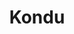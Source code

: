 ---
layout: place
title: "Kondu"
permalink: /pennsylvania/state-college/kondu.html
stateAbbr: PA
stateName: Pennsylvania
cityName: State College
place_id: ChIJhZxiuJiozokRhJJEB307MJM
photos:
  - name: >-
      places/ChIJhZxiuJiozokRhJJEB307MJM/photos/AeeoHcI1frb9FzFg7qjXigI2bU9CHaOv4BslgC8qMIlT1fca7xPnppmIx899P9eLDF9m8KPKoyUcybT6KrjYHXfDVlA4mTQa4hMAxnYDbpOWkkzgXGntXWgWbSziGiObZFuqj9mEQeJb0sGykMpwxAabY3ElAJq88HHXdikwRRW80DDlADBSeVbPj6I7X0-AYzgcJGJewSSE9OEEXMZefptmP6TDVWUt-nMD2vR3nSMBT6jqwnUh-Op1sHVvFf2rxh7z-DZEqF30lEwXRZgXJfxukFdUNGXDLPMC2RW3JQWGV44qw3o8TDzfGrRQv96sKdgf9sTs2z4ucS7qobvDuayHvBUznFDPf-MZ-FTI1ebEyfM_fAdxVbutd8dxxLr--tEiya0iHFVbIriKnbTwPjkrCWyTBVESDBTkyiJaDVto-cdkdaij
    widthPx: 3072
    heightPx: 4080
    authorAttributions:
      - displayName: Sam Seidel
        uri: https://maps.google.com/maps/contrib/107681012597122944174
        photoUri: >-
          https://lh3.googleusercontent.com/a-/ALV-UjXOPhAII2WTe6PXD72FDw3vt2LS1XO_ad36QD-aAgPtgnrl5L_llA=s100-p-k-no-mo
    flagContentUri: >-
      https://www.google.com/local/imagery/report/?cb_client=maps_api_places.places_api&image_key=!1e10!2sCIHM0ogKEICAgICR7MeV7QE&hl=en-US
    googleMapsUri: >-
      https://www.google.com/maps/place//data=!3m4!1e2!3m2!1sCIHM0ogKEICAgICR7MeV7QE!2e10!4m2!3m1!1s0x89cea898b8629c85:0x93303b7d07449284
  - name: >-
      places/ChIJhZxiuJiozokRhJJEB307MJM/photos/AeeoHcLBDHUfYmajM4JBzFZAIsVbd_dUhbegTLGl2Vf8pkT6gPx4IVe4UhvQkH2ffzWamBouZKMRblL1IWf5R3S9_r9B1D2DDc0k5gNUGXTBa5A1xLFZncrYHqBMyKmimy6YeM4TGQ97_TCnS1a8vrS4-h9a8gvRuVNY88ZWcY7QuRDaphJUqhyxBHAuQDdTGpzoHlkuqTJ07E7OJBteewO_D2CqKAWo8Pe0cztBHGrWSLCw-yHIVsKc1QoK57OMdK3wChNFOTeG1VmYxByQrwUyskMCRblBnorqhtZxYZaqk6suzjlqISno4WTE8D6-hx_q4_8w7wZFNsELHRsW1lfToI96WbwbLRn8WWQljtF90FDKKEMwazy0By42tvtfOlMwvcwBMZObyfBXuvfBpJ9ZOr0dd8cRZx13bEuuBdfUOJOkU3Xl
    widthPx: 4032
    heightPx: 1960
    authorAttributions:
      - displayName: Daniel Pike
        uri: https://maps.google.com/maps/contrib/111483654165887377084
        photoUri: >-
          https://lh3.googleusercontent.com/a-/ALV-UjX_9ukbB0eDQLV3Ja_p0eAU3FVcSlKAeYKiuI7md5q6Ur6Tk81pyg=s100-p-k-no-mo
    flagContentUri: >-
      https://www.google.com/local/imagery/report/?cb_client=maps_api_places.places_api&image_key=!1e10!2sCIHM0ogKEICAgID4rMzo1AE&hl=en-US
    googleMapsUri: >-
      https://www.google.com/maps/place//data=!3m4!1e2!3m2!1sCIHM0ogKEICAgID4rMzo1AE!2e10!4m2!3m1!1s0x89cea898b8629c85:0x93303b7d07449284
  - name: >-
      places/ChIJhZxiuJiozokRhJJEB307MJM/photos/AeeoHcI_qB6NvhgoR6IKSeZjn2GR7M_STwfwewBwbzHbxOtaEHmoa7EZOkhFPC82rKWSMQBoj9y93KRf0jOl9brTSJNpXMUzU6LRYqIow_HPjuzyJ00EPDvEWNEhthhOSy7o1DHMcBEQpd-Lzn_qZH-fH8u2Eb_LZhtK-E_zjnWM3xFImS_tzl1alE0m6fn2AaxCzN9OV6tvKlWW2Rib4zewiNI6lQGJpOM2u35sQrqW54t4oxY0ivk_sXkuSnxzWFmR1WQBQfrvhZ-tcLPd7hNLgjBKP1y2NORI21qKDG1IGdLKhwFxc_Mwtuas-CD2UflBe4Ds80vz3Vxi8CNqtNddCQrLR5LJwp1hdesx1GtGHiocaK0zb6yVhRNcY7Y8IAisT88K6DC5vx42FxUELcoJRnXx1MIW7cxOMN5ilhYGG4-R7g
    widthPx: 4080
    heightPx: 3072
    authorAttributions:
      - displayName: Zachary Segalewitz
        uri: https://maps.google.com/maps/contrib/101063824002266838766
        photoUri: >-
          https://lh3.googleusercontent.com/a-/ALV-UjUdtDfb5ydPXEQhWB1iSIYZjXG6gYQg3GdbsmMhMQ_ppakrl7ubxw=s100-p-k-no-mo
    flagContentUri: >-
      https://www.google.com/local/imagery/report/?cb_client=maps_api_places.places_api&image_key=!1e10!2sCIHM0ogKEICAgICRmd6-Gw&hl=en-US
    googleMapsUri: >-
      https://www.google.com/maps/place//data=!3m4!1e2!3m2!1sCIHM0ogKEICAgICRmd6-Gw!2e10!4m2!3m1!1s0x89cea898b8629c85:0x93303b7d07449284
  - name: >-
      places/ChIJhZxiuJiozokRhJJEB307MJM/photos/AeeoHcKEV2kBGzTAIC-RUQDZAqVYF9kEqKko5TG0Ohxnot-yDYgKVKsCwqYYP-m3bRWNPpAv1x_RyoBklGHHsfaWT_k51um_DGJ3pMEJoWnr9yLcGlANVs6r30vdXh9fOTwnKd2AM1zCz9779eVlUQku3unrNbgkRZdww-yWKNcnJxIJMWhFnLDJ6yp0T3YmyaNqhOIcDvyUK7-OgX6Wzdq11Fma70MKtis3y3NzHiJaWLN9KR1LUeExg9bf4FzSoUqQ9PmgHXfo8CfQJtfYkpM3Axd7oLscMpZU-VRMc9jB3A4HppqHIxLZNcqKbOXpiGoRr14ezBFtZNthAf44jdLHo7boF2yXQBLA537w6gDnDPw1AvADa0N08VfwTlAI6O1_Eg0-OwAnhLhaYXtpz6zJyjx4E33ZC22Ja7uJtRilUa_T-w
    widthPx: 4032
    heightPx: 3024
    authorAttributions:
      - displayName: Chris Becker
        uri: https://maps.google.com/maps/contrib/101855770877371099403
        photoUri: >-
          https://lh3.googleusercontent.com/a/ACg8ocJZ2qd5MuCP17Cp2TFgKhi9YpdiOJ5a9_GwzjjQ53t3snhBCg=s100-p-k-no-mo
    flagContentUri: >-
      https://www.google.com/local/imagery/report/?cb_client=maps_api_places.places_api&image_key=!1e10!2sCIHM0ogKEICAgIDM7oD8LA&hl=en-US
    googleMapsUri: >-
      https://www.google.com/maps/place//data=!3m4!1e2!3m2!1sCIHM0ogKEICAgIDM7oD8LA!2e10!4m2!3m1!1s0x89cea898b8629c85:0x93303b7d07449284
  - name: >-
      places/ChIJhZxiuJiozokRhJJEB307MJM/photos/AeeoHcJaONZf3B-CdoGZqL32ATXgxXKLFOgbrFOFV-uL5fRqCDwr3gU1jXjUXtJsraou8uWn0JM2OtBPThuQVfHeoVE4Z7VDmKLcV6IUQpF_OAQCrjlRmY6_5sDciafYoxk78qmg1pz3XQjOtd16srD9HxAj7NtLG7NdX0bVkcGOpHlv_G4wApSlb6kLOFLFMF3AsCe_pEemadNLtD8hFSbT338GfrBUUMQqg2wbeAHXsRZj7LwMfviTlA8DwNvOSiv0iNB1NOb3YG0fJgwne6RT8_8V50UyMLHc9qAggUaA5EzlrQku1Z6xkd9dM1dOtTWFGxwLq52toknzioiMs5TxXyWvcBKgEX8QrLGR6SBheQO2AVULmsXnVr52Lr_uAZKAy2sDcq9UQ18O6hXmXMtrwoHBvpb47V96fDUI5COTOEJJkVY
    widthPx: 3024
    heightPx: 4032
    authorAttributions:
      - displayName: Eileen H
        uri: https://maps.google.com/maps/contrib/105878009584793764434
        photoUri: >-
          https://lh3.googleusercontent.com/a-/ALV-UjUi_0_GAQcT47HIjHj6US-jQeoG9B7SAi1hxemjzkcgiTsia4FHng=s100-p-k-no-mo
    flagContentUri: >-
      https://www.google.com/local/imagery/report/?cb_client=maps_api_places.places_api&image_key=!1e10!2sCIHM0ogKEICAgIC64MmBiQE&hl=en-US
    googleMapsUri: >-
      https://www.google.com/maps/place//data=!3m4!1e2!3m2!1sCIHM0ogKEICAgIC64MmBiQE!2e10!4m2!3m1!1s0x89cea898b8629c85:0x93303b7d07449284
  - name: >-
      places/ChIJhZxiuJiozokRhJJEB307MJM/photos/AeeoHcI4SrGYSqX7ed-bSBTBtOsHl7UXXsvzp5DthWAKtTjMXXgL58CfvTEoEVCgndpIMBCsE2A6A08i66tTwi5_gEqfwVaZ59bEe1B0fvhD4a8GGEUPiNAfNoU8AKXzzPlXlqHwZz3Yt487ZZ4UYuONB6M6HyBd4fMk4wdyuYqol95PCO0xqPkANWDBvMEjtcwI-FGWM6hGpR0-hr4NU5Xqo9kkeF_x5aO_1-zy40nrtsUiejhA9NOKTcZBn5nPdNI-lZ9Pqb5Mv8VzqolZ5vKyc2sRdjmQMKUUceUlNDcWgOqCPsGast_EgRI6L2jwFYZcKlj7NaHuHyyn-pDN1x9b2pgz94RYOji4ogbTqV2rredz6QkvgtbBO6M5YFd1SNvTEbY_ooKJq4bGGP4PzAaOQu0fVMSf3ldIsnm1v4_v272nlA
    widthPx: 3024
    heightPx: 4032
    authorAttributions:
      - displayName: Sue Lee
        uri: https://maps.google.com/maps/contrib/101606182903844931609
        photoUri: >-
          https://lh3.googleusercontent.com/a-/ALV-UjU_HOevSNAYZU7hidcLQOQ401BnLK1_Ou5L297xNZEzWQtBBusHXg=s100-p-k-no-mo
    flagContentUri: >-
      https://www.google.com/local/imagery/report/?cb_client=maps_api_places.places_api&image_key=!1e10!2sCIHM0ogKEICAgIC6kd6wPg&hl=en-US
    googleMapsUri: >-
      https://www.google.com/maps/place//data=!3m4!1e2!3m2!1sCIHM0ogKEICAgIC6kd6wPg!2e10!4m2!3m1!1s0x89cea898b8629c85:0x93303b7d07449284
  - name: >-
      places/ChIJhZxiuJiozokRhJJEB307MJM/photos/AeeoHcLem2U03j1pxRUxwvJKe-yXaokV5ug__jJDkdDrx_Fk6XOjDDodFn_UFmtmOVY6m3YMI5qVpeefS0bNlN7oodlZctxqYyaezGO-hh9xgpaV0mQwC8GmFw9dZE9M0OrPwGFjMX0YYgFPwGlkO2NfQe41p_NeSK4ngcLvPZ01s6NKlmcc9wtC92wwgf8p2iKYt3s7L7-kvrAqpY9jYjBZEaoCniDXW2PkcR4zReZmQfqHIfia_uPkqo4g0QANIOGEqeMMVaWLQ3blAvBjtT-kqIeKk7QnYxYIdqJgu_xr_b776zqvK5LlGON2OhYzkJujxNhdFiSiamXzeczX6yrHz6dYt0aiqSuB-Ms72QuZTatWotAMJ4feam0PY2qJTDkznfVZwG_HESWEYVOa6j7Yps0LcImcsV8i9fztUHmpQ_jrNF4
    widthPx: 4032
    heightPx: 3024
    authorAttributions:
      - displayName: Ray Jia
        uri: https://maps.google.com/maps/contrib/114733089638661283637
        photoUri: >-
          https://lh3.googleusercontent.com/a-/ALV-UjUNRGwq2KvbYSTmrmyd0AgotiMGbdtJDBWLg58rNsenUb8pvrlX=s100-p-k-no-mo
    flagContentUri: >-
      https://www.google.com/local/imagery/report/?cb_client=maps_api_places.places_api&image_key=!1e10!2sCIHM0ogKEICAgICE2c36-wE&hl=en-US
    googleMapsUri: >-
      https://www.google.com/maps/place//data=!3m4!1e2!3m2!1sCIHM0ogKEICAgICE2c36-wE!2e10!4m2!3m1!1s0x89cea898b8629c85:0x93303b7d07449284
  - name: >-
      places/ChIJhZxiuJiozokRhJJEB307MJM/photos/AeeoHcJLhh3ObxGr87kAqylgKo5wQnkpUjtCLPRfx_Y_CVV7ZnLfoy6Va4XRp36exU7dSaxBqK4wVnEAoXJ2yk0Mol_dL_sW0sx12ptvd9h2kShJTsT1O1gqTTXhyq9PfSEQERHQUVmbOj49qekf3LOE3LYJR93x66882Cah_YcHbUX5x5lJteqc-qXrvIsYX63yGJmkOUgtDx1Mk9QIaasq6HzRd5D1VAlPA8Gc3V4p5DaRUqNPwIKaTSHAqiS2uhqCNZslOJ38PDwSNkIi7BwL2BhERqrK6S_fq0nYHXAEeJkDHmxfGgUWhYhYx7tJnfTYtODfz2mEoxIYUCak0sqfVrDrT-3ALxSC4wpe78ZQyZ8HJqN8M8ZOQ937Yt1NEOq6OGxqkP6DUEIYk0yCLhRpHIAz7JqAgbvVcIx8FUw0J_i9fB6U
    widthPx: 4032
    heightPx: 3024
    authorAttributions:
      - displayName: Sharath Kumar
        uri: https://maps.google.com/maps/contrib/102226531302295837573
        photoUri: >-
          https://lh3.googleusercontent.com/a-/ALV-UjV0urwJowp9gOlxkOE-e48qlgcYE3tZy_g8oKHmpWtYqzIwUYKWbQ=s100-p-k-no-mo
    flagContentUri: >-
      https://www.google.com/local/imagery/report/?cb_client=maps_api_places.places_api&image_key=!1e10!2sCIHM0ogKEICAgICciO2RwwE&hl=en-US
    googleMapsUri: >-
      https://www.google.com/maps/place//data=!3m4!1e2!3m2!1sCIHM0ogKEICAgICciO2RwwE!2e10!4m2!3m1!1s0x89cea898b8629c85:0x93303b7d07449284
  - name: >-
      places/ChIJhZxiuJiozokRhJJEB307MJM/photos/AeeoHcLCn931QFbd98azajbtVWMng0VEXyJxvTfqhy6yewkNuFyEDKpj1IPMebRtWtYGT0AyybBaayDNYkZu1FA4x2nQ-hjZp-wXTcFn7LQV05_VVCQ4Uuw8awE0o8fl1ptE3T2Iyt1gtJKFeWJJbew7nL30p0wWCHqpUeLlfQXJr_Wx0ges_7_PglpOx9VRC1Dm-Pubdr-y2aFbJxQXSfzr0ADUGK2WCxXOp3k7OMYcV8NnCIaIxhiJRLjLfaHqkaJMEOgskDjE-wCDNbTeTnJC87E31Dwp1FJIs1s74S2v5R2_jnp4oTi6TrF7zmirBmd76ian6u0ahXeC7PvOgJABnP6_I4ITG1RKWqMat_azWG_s62OqKWDh8_uVNkRutsj082VXoX5PS-y2tUzHjtaVTMOhVL11aB4hCJJ9e75QHNfZw4TS
    widthPx: 1920
    heightPx: 1080
    authorAttributions:
      - displayName: Dan Shevock
        uri: https://maps.google.com/maps/contrib/117908458939590535964
        photoUri: >-
          https://lh3.googleusercontent.com/a-/ALV-UjV3WWTbLOXj5GZ9JFXYHGUwD0R7E0idhlnYv7hVTEgXDaKCIUw=s100-p-k-no-mo
    flagContentUri: >-
      https://www.google.com/local/imagery/report/?cb_client=maps_api_places.places_api&image_key=!1e10!2sCIHM0ogKEICAgICL8p3DzAE&hl=en-US
    googleMapsUri: >-
      https://www.google.com/maps/place//data=!3m4!1e2!3m2!1sCIHM0ogKEICAgICL8p3DzAE!2e10!4m2!3m1!1s0x89cea898b8629c85:0x93303b7d07449284
  - name: >-
      places/ChIJhZxiuJiozokRhJJEB307MJM/photos/AeeoHcJa5f6DYC6Y5ISmYtzvrHNQ0_g4G1oU5vXQYiMEYqDcK9Cm0RWwFj6Jqthh7l8pfPBIZP7XqdBfpBPNikNr9Zw0JfV4ga3hT1FeuRRwfmOpxp2_mp40s-aEPsw0EDI-WkQ9kBUmQhem8pcY-Na0yN0GuLI6mr0wPg3e4l_1h1WM7-c4wEi7MmU31aBbUAWMa5BZmO7YICiqV049W86Eyo3A4x12wmZ3WZpenMSkGMUBj1kMrOnNvfvV0aexyD_vHI4Hr5MB2duFEe1v5ZwKVz06_rj09D2IyGVTf3z9mwrHeDXsPPZP9s-WdFZmSCQWbTI8_vXrWwSlWbu-IGAccWJM53nznInew2rcPhPPD9zuBvJntbn-d18Ph8cPTT_LoMI6jvGKW5Ef4gJoTeCqLqnbU_D2O1mJhAlHDsxgX22z8Wc
    widthPx: 4032
    heightPx: 3024
    authorAttributions:
      - displayName: Michael Sargent
        uri: https://maps.google.com/maps/contrib/100803438571047062884
        photoUri: >-
          https://lh3.googleusercontent.com/a-/ALV-UjUiJL3qfDgMOfXQyimmonRXywYD0s7BH6ZYQZrWnXT23L7HtBsf=s100-p-k-no-mo
    flagContentUri: >-
      https://www.google.com/local/imagery/report/?cb_client=maps_api_places.places_api&image_key=!1e10!2sCIHM0ogKEICAgID4roS_jAE&hl=en-US
    googleMapsUri: >-
      https://www.google.com/maps/place//data=!3m4!1e2!3m2!1sCIHM0ogKEICAgID4roS_jAE!2e10!4m2!3m1!1s0x89cea898b8629c85:0x93303b7d07449284
address: 132 S Allen St, State College, PA 16801, USA
street: 132 S Allen St
city: State College
state: PA
zip: '16801'
country: USA
neighborhood: null
latitude: '40.793598'
longitude: '-77.860973'
accessibility_options:
  wheelchairAccessibleEntrance: true
  wheelchairAccessibleRestroom: true
  wheelchairAccessibleSeating: true
business_status: OPERATIONAL
name: Kondu
google_maps_links:
  directionsUri: >-
    https://www.google.com/maps/dir//''/data=!4m7!4m6!1m1!4e2!1m2!1m1!1s0x89cea898b8629c85:0x93303b7d07449284!3e0
  placeUri: https://maps.google.com/?cid=10606042530636403332
  writeAReviewUri: >-
    https://www.google.com/maps/place//data=!4m3!3m2!1s0x89cea898b8629c85:0x93303b7d07449284!12e1
  reviewsUri: >-
    https://www.google.com/maps/place//data=!4m4!3m3!1s0x89cea898b8629c85:0x93303b7d07449284!9m1!1b1
  photosUri: >-
    https://www.google.com/maps/place//data=!4m3!3m2!1s0x89cea898b8629c85:0x93303b7d07449284!10e5
primary_type: Sushi Restaurant
opening_hours:
  regular: null
  current: null
secondary_opening_hours:
  regular:
    weekdayDescriptions: null
    type: null
  current:
    weekdayDescriptions: null
    type: null
phone: (814) 862-9724
price_level: PRICE_LEVEL_MODERATE
price_range: $10 &ndash; $20
rating: '4.3'
rating_count: 221
website: http://kondustatecollege.com/
description: null
reviews:
  - name: >-
      places/ChIJhZxiuJiozokRhJJEB307MJM/reviews/ChdDSUhNMG9nS0VJQ0FnSUM2a2Q2d25nRRAB
    relativePublishTimeDescription: 3 years ago
    rating: 4
    text:
      text: >-
        The sushi bowl and the sushi burritos are excellent here.  They are made
        with fresh ingredients and are very tasty.  They don’t fill up the bowl
        and burritos with a lot of rice either.  However, the udon noodles are
        more like the Chinese stir-fried style and we're a little too salty for
        my taste.  The boba tea was just ok. I highly recommend this place for
        their sushi bowls and burritos.
      languageCode: en
    originalText:
      text: >-
        The sushi bowl and the sushi burritos are excellent here.  They are made
        with fresh ingredients and are very tasty.  They don’t fill up the bowl
        and burritos with a lot of rice either.  However, the udon noodles are
        more like the Chinese stir-fried style and we're a little too salty for
        my taste.  The boba tea was just ok. I highly recommend this place for
        their sushi bowls and burritos.
      languageCode: en
    authorAttribution:
      displayName: Sue Lee
      uri: https://www.google.com/maps/contrib/101606182903844931609/reviews
      photoUri: >-
        https://lh3.googleusercontent.com/a-/ALV-UjU_HOevSNAYZU7hidcLQOQ401BnLK1_Ou5L297xNZEzWQtBBusHXg=s128-c0x00000000-cc-rp-mo-ba5
    publishTime: '2021-09-24T03:17:57.232892Z'
    flagContentUri: >-
      https://www.google.com/local/review/rap/report?postId=ChdDSUhNMG9nS0VJQ0FnSUM2a2Q2d25nRRAB&d=17924085&t=1
    googleMapsUri: >-
      https://www.google.com/maps/reviews/data=!4m6!14m5!1m4!2m3!1sChdDSUhNMG9nS0VJQ0FnSUM2a2Q2d25nRRAB!2m1!1s0x89cea898b8629c85:0x93303b7d07449284
  - name: >-
      places/ChIJhZxiuJiozokRhJJEB307MJM/reviews/ChdDSUhNMG9nS0VJQ0FnSUNBLUkzYnNnRRAB
    relativePublishTimeDescription: 7 years ago
    rating: 5
    text:
      text: >-
        I love sushi and I love burritos. We had a great meal. Super high
        quality and fresh meats. The burritos use a seaweed wrap with rice and
        went really well with Sriracha. We had several kinds of bubble tea with
        tappiocca balls. My first time experience with bubble tea was great.
        Passion fruit rules and bubble milk tea comes in second.
      languageCode: en
    originalText:
      text: >-
        I love sushi and I love burritos. We had a great meal. Super high
        quality and fresh meats. The burritos use a seaweed wrap with rice and
        went really well with Sriracha. We had several kinds of bubble tea with
        tappiocca balls. My first time experience with bubble tea was great.
        Passion fruit rules and bubble milk tea comes in second.
      languageCode: en
    authorAttribution:
      displayName: Cale Brownstead
      uri: https://www.google.com/maps/contrib/103290813031012379076/reviews
      photoUri: >-
        https://lh3.googleusercontent.com/a-/ALV-UjUwgcwBe6EccFYoPPOqExl-hw9lzu50zFEf1xvS8qnt20V4dhN8fA=s128-c0x00000000-cc-rp-mo-ba4
    publishTime: '2017-10-12T22:05:06.864Z'
    flagContentUri: >-
      https://www.google.com/local/review/rap/report?postId=ChdDSUhNMG9nS0VJQ0FnSUNBLUkzYnNnRRAB&d=17924085&t=1
    googleMapsUri: >-
      https://www.google.com/maps/reviews/data=!4m6!14m5!1m4!2m3!1sChdDSUhNMG9nS0VJQ0FnSUNBLUkzYnNnRRAB!2m1!1s0x89cea898b8629c85:0x93303b7d07449284
  - name: >-
      places/ChIJhZxiuJiozokRhJJEB307MJM/reviews/ChZDSUhNMG9nS0VJQ0FnSUNXLU1PTGRBEAE
    relativePublishTimeDescription: 3 years ago
    rating: 5
    text:
      text: >-
        I've only gotten the sushi bowls here but every time they've been great!
        They are on the pricier side, but the ingredients are good quality and
        naturally aren't going to be super cheap, and you can get a bunch of
        toppings.
      languageCode: en
    originalText:
      text: >-
        I've only gotten the sushi bowls here but every time they've been great!
        They are on the pricier side, but the ingredients are good quality and
        naturally aren't going to be super cheap, and you can get a bunch of
        toppings.
      languageCode: en
    authorAttribution:
      displayName: Hannah Tetuan
      uri: https://www.google.com/maps/contrib/103797181482154461356/reviews
      photoUri: >-
        https://lh3.googleusercontent.com/a-/ALV-UjUd6pRNJG8e1cKQk7PuTMojEj5vJhxgLBjPTJY7LEaOR4izG8ldNA=s128-c0x00000000-cc-rp-mo-ba4
    publishTime: '2022-02-17T20:49:06.096669Z'
    flagContentUri: >-
      https://www.google.com/local/review/rap/report?postId=ChZDSUhNMG9nS0VJQ0FnSUNXLU1PTGRBEAE&d=17924085&t=1
    googleMapsUri: >-
      https://www.google.com/maps/reviews/data=!4m6!14m5!1m4!2m3!1sChZDSUhNMG9nS0VJQ0FnSUNXLU1PTGRBEAE!2m1!1s0x89cea898b8629c85:0x93303b7d07449284
  - name: >-
      places/ChIJhZxiuJiozokRhJJEB307MJM/reviews/ChdDSUhNMG9nS0VJQ0FnSURNdnRHcjNBRRAB
    relativePublishTimeDescription: 5 years ago
    rating: 5
    text:
      text: >-
        OMG! I got a chicken teppanyaki for the first time here. Taste’s so
        good,and the portion’s great as well! Also, the price is affordable for
        college student. It’s like getting hibachi entree from somewhere else
        which the price goes up like roughly $20. You can get a good quality
        food with affordable price! Highly recommend!
      languageCode: en
    originalText:
      text: >-
        OMG! I got a chicken teppanyaki for the first time here. Taste’s so
        good,and the portion’s great as well! Also, the price is affordable for
        college student. It’s like getting hibachi entree from somewhere else
        which the price goes up like roughly $20. You can get a good quality
        food with affordable price! Highly recommend!
      languageCode: en
    authorAttribution:
      displayName: Hannah Jung
      uri: https://www.google.com/maps/contrib/108511845828007471130/reviews
      photoUri: >-
        https://lh3.googleusercontent.com/a/ACg8ocKAYuA_uA5WpIr3tXGwzeqqxVHcDNWQ6a6hg0EZNKnmGtFO7A=s128-c0x00000000-cc-rp-mo
    publishTime: '2019-12-31T16:22:26.178101Z'
    flagContentUri: >-
      https://www.google.com/local/review/rap/report?postId=ChdDSUhNMG9nS0VJQ0FnSURNdnRHcjNBRRAB&d=17924085&t=1
    googleMapsUri: >-
      https://www.google.com/maps/reviews/data=!4m6!14m5!1m4!2m3!1sChdDSUhNMG9nS0VJQ0FnSURNdnRHcjNBRRAB!2m1!1s0x89cea898b8629c85:0x93303b7d07449284
  - name: >-
      places/ChIJhZxiuJiozokRhJJEB307MJM/reviews/ChdDSUhNMG9nS0VJQ0FnSUQ1dUl6c2x3RRAB
    relativePublishTimeDescription: a year ago
    rating: 1
    text:
      text: >-
        Ordered my food with request of no carrots. Instead, the food was made
        with only carrot and onion with the rice, no other veggies.
      languageCode: en
    originalText:
      text: >-
        Ordered my food with request of no carrots. Instead, the food was made
        with only carrot and onion with the rice, no other veggies.
      languageCode: en
    authorAttribution:
      displayName: Felicity Rong
      uri: https://www.google.com/maps/contrib/105459883642453136388/reviews
      photoUri: >-
        https://lh3.googleusercontent.com/a-/ALV-UjV8mCpuEHDmefKRyyhQ_EhE2UBjgnzlD9tAljlXBofASIzeIM0-=s128-c0x00000000-cc-rp-mo
    publishTime: '2023-10-19T23:31:25.922512Z'
    flagContentUri: >-
      https://www.google.com/local/review/rap/report?postId=ChdDSUhNMG9nS0VJQ0FnSUQ1dUl6c2x3RRAB&d=17924085&t=1
    googleMapsUri: >-
      https://www.google.com/maps/reviews/data=!4m6!14m5!1m4!2m3!1sChdDSUhNMG9nS0VJQ0FnSUQ1dUl6c2x3RRAB!2m1!1s0x89cea898b8629c85:0x93303b7d07449284
parking_options:
  valetParking: false
payment_options:
  acceptsCreditCards: true
  acceptsDebitCards: true
  acceptsCashOnly: false
  acceptsNfc: true
allow_dogs: null
curbside_pickup: false
delivery: true
dine_in: true
good_for_children: true
good_for_groups: null
good_for_sports: false
live_music: false
menu_for_children: false
outdoor_seating: false
reservable: false
restroom: true
serves_beer: false
serves_breakfast: false
serves_brunch: false
serves_cocktails: false
serves_coffee: false
serves_dinner: true
serves_dessert: false
serves_lunch: true
serves_vegetarian_food: true
serves_wine: false
takeout: true

---